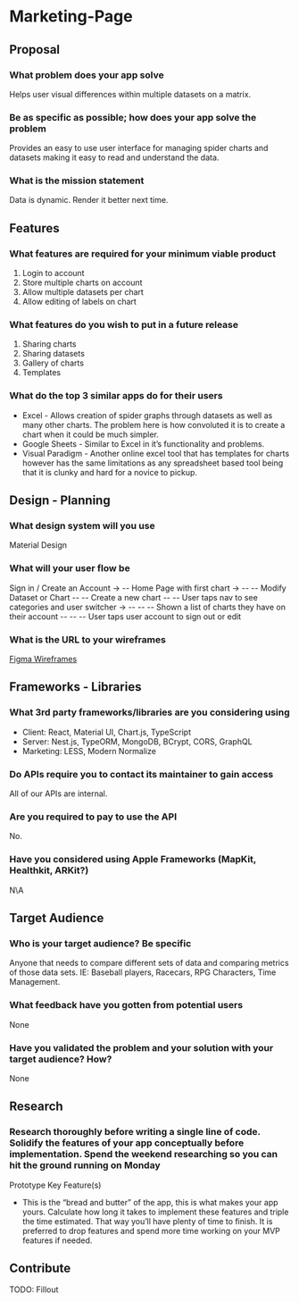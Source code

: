 # Marketing-Page

## Proposal

### What problem does your app solve

Helps user visual differences within multiple datasets on a matrix.

### Be as specific as possible; how does your app solve the problem

Provides an easy to use user interface for managing spider charts and datasets making it easy to read and understand the data.

### What is the mission statement

Data is dynamic. Render it better next time.

## Features

### What features are required for your minimum viable product

1. Login to account
2. Store multiple charts on account
3. Allow multiple datasets per chart
4. Allow editing of labels on chart

### What features do you wish to put in a future release

1. Sharing charts
2. Sharing datasets
3. Gallery of charts
4. Templates

### What do the top 3 similar apps do for their users

* Excel - Allows creation of spider graphs through datasets as well as many other charts. The problem here is how convoluted it is to create a chart when it could be much simpler.
* Google Sheets - Similar to Excel in it’s functionality and problems.
* Visual Paradigm - Another online excel tool that has templates for charts however has the same limitations as any spreadsheet based tool  being that it is clunky and hard for a novice to pickup.

## Design - Planning

### What design system will you use

Material Design

### What will your user flow be

Sign in / Create an Account ->
 -- Home Page with first chart ->
 -- -- Modify Dataset or Chart
 -- -- Create a new chart
 -- -- User taps nav to see categories and user switcher ->
 -- -- --  Shown a list of charts they have on their account
 -- -- --  User taps user account to sign out or edit

### What is the URL to your wireframes
[Figma Wireframes](https://www.figma.com/file/o6GSpN5vFpmogvtJw0Y3hs/Untitled?node-id=0%3A1)

## Frameworks - Libraries

### What 3rd party frameworks/libraries are you considering using

* Client: React, Material UI, Chart.js, TypeScript
* Server: Nest.js, TypeORM, MongoDB, BCrypt, CORS, GraphQL
* Marketing: LESS, Modern Normalize

### Do APIs require you to contact its maintainer to gain access

All of our APIs are internal.

### Are you required to pay to use the API

No.

### Have you considered using Apple Frameworks (MapKit, Healthkit, ARKit?)

N\A

## Target Audience

### Who is your target audience? Be specific

Anyone that needs to compare different sets of data and
comparing metrics of those data sets. IE: Baseball players,
Racecars, RPG Characters, Time Management.


### What feedback have you gotten from potential users

None

### Have you validated the problem and your solution with your target audience? How?

None

## Research

### Research thoroughly before writing a single line of code. Solidify the features of your app conceptually before implementation. Spend the weekend researching so you can hit the ground running on Monday

Prototype Key Feature(s)

* This is the “bread and butter” of the app, this is what makes your app yours. Calculate how long it takes to implement these features and triple the time estimated. That way you’ll have plenty of time to finish. It is preferred to drop features and spend more time working on your MVP features if needed.

## Contribute
TODO: Fillout
